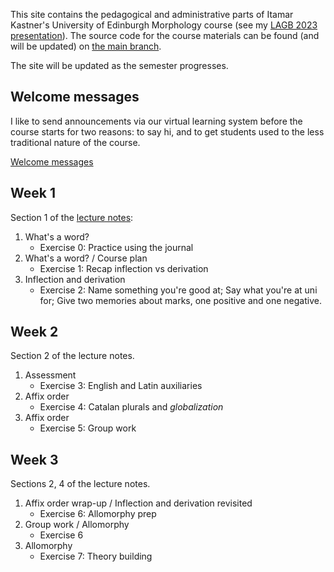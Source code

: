 This site contains the pedagogical and administrative parts of Itamar Kastner's University of Edinburgh Morphology course (see my [LAGB 2023 presentation](https://bialik.ppls.ed.ac.uk/pubs/kastner2023lagb-morphology-course.pdf)). The source code for the course materials can be found (and will be updated) on [the main branch](https://github.com/itamarkast/UoEmorphology/).

The site will be updated as the semester progresses.

## Welcome messages

I like to send announcements via our virtual learning system before the course starts for two reasons: to say hi, and to get students used to the less traditional nature of the course.

[Welcome messages](welcome.md) 

## Week 1

Section 1 of the [lecture notes](https://github.com/itamarkast/UoEmorphology/blob/main/morpho24.tex):

1. What's a word?
   - Exercise 0: Practice using the journal
2. What's a word? / Course plan
   - Exercise 1: Recap inflection vs derivation
3. Inflection and derivation
   - Exercise 2: Name something you're good at; Say what you're at uni for; Give two memories about marks, one positive and one negative.

## Week 2
  
Section 2 of the lecture notes.

1. Assessment
   - Exercise 3: English and Latin auxiliaries
3. Affix order
   - Exercise 4: Catalan plurals and *globalization*
4. Affix order
   - Exercise 5: Group work

## Week 3

Sections 2, 4 of the lecture notes.

1. Affix order wrap-up / Inflection and derivation revisited
   - Exercise 6: Allomorphy prep
2. Group work / Allomorphy
   - Exercise 6
3. Allomorphy
   - Exercise 7: Theory building
